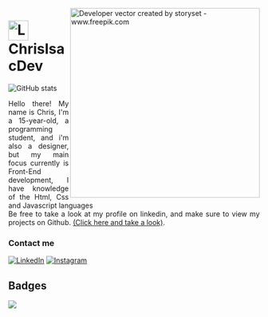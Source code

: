 <img align="right" alt="Developer vector created by storyset - www.freepik.com" height="380" 
  src="https://static.wikia.nocookie.net/debatesjungle/images/1/14/Gen4RedBattle.png/revision/latest/scale-to-width-down/200?cb=20210806053421">

<h1 align="left">
    <a href="https://chrisisacdev.github.io/IsacEvolve.me/">
     <img align="center" alt="Logo ChrisIsacDev" width="40px"
       src="https://pokedata.org/wp-content/uploads/2023/01/pngaaa.com-259314.png"></a>
    <span>ChrisIsacDev</span>
</h1>


![GitHub stats](https://github-readme-stats-git-masterrstaa-rickstaa.vercel.app/api?username=ChrisIsacDev&hide_title=true&show_icons=true&include_all_commits=false&count_private=true&line_height=25&hide=issues&bg_color=000&title_color=d53141&text_color=FFF&border_radius=5&border_color=d53141&icon_color=d53141&theme=jolly)


  <p align="justify">Hello there! My name is Chris, I'm a 15-year-old, a programming student, and i'm also a designer,
  but my main focus currently is Front-End development, I have knowledge of the Html, Css and Javascript languages
<br>
Be free to take a look at my profile on linkedin, and make sure to view my projects on Github.
  <a href="www.linkedin.com/in/christoffer-isac">(Click here and take a look)</a>.</p>
  
<h3 align="left">Contact me</h3>

[![LinkedIn](https://img.shields.io/badge/-LinkedIn-000?style=for-the-badge&logo=linkedin&logoColor=f6bd20&color:FFF)](https://www.linkedin.com/in/christoffer-isac-539b1b204/)
[![Instagram](https://img.shields.io/badge/-Instagram-000?style=for-the-badge&logo=instagram&logoColor=f6bd20&color:FFF)](https://www.instagram.com/isacevolve/)

<h2>Badges</h2>
<p align="left" grid-gap="20px">
  <a href="https://skillicons.dev">
      <img src="https://skillicons.dev/icons?i=figma,html,css,javascript" />
  </a>
</p>

<br>
